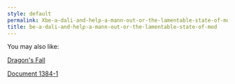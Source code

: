 ```yaml
---
style: default
permalink: Xbe-a-dali-and-help-a-mann-out-or-the-lamentable-state-of-mod
title: be-a-dali-and-help-a-mann-out-or-the-lamentable-state-of-mod
---
```

You may also like:

[Dragon's Fall](http://scp-wiki.net/dragon-s-fall)

[Document 1384-1](http://scp-wiki.net/document-1384-1)
